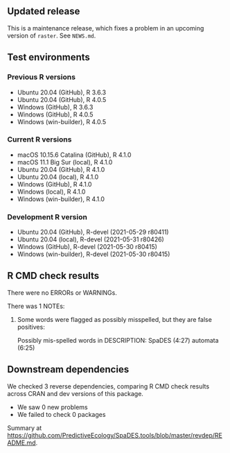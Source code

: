 ## Updated release

This is a maintenance release, which fixes a problem in an upcoming version of `raster`.
See `NEWS.md`.

## Test environments

### Previous R versions
* Ubuntu 20.04                 (GitHub), R 3.6.3
* Ubuntu 20.04                 (GitHub), R 4.0.5
* Windows                      (GitHub), R 3.6.3
* Windows                      (GitHub), R 4.0.5
* Windows                 (win-builder), R 4.0.5

### Current R versions
* macOS 10.15.6 Catalina       (GitHub), R 4.1.0
* macOS 11.1 Big Sur            (local), R 4.1.0
* Ubuntu 20.04                 (GitHub), R 4.1.0
* Ubuntu 20.04                  (local), R 4.1.0
* Windows                      (GitHub), R 4.1.0
* Windows                       (local), R 4.1.0
* Windows                 (win-builder), R 4.1.0

### Development R version
* Ubuntu 20.04                 (GitHub), R-devel (2021-05-29 r80411)
* Ubuntu 20.04                  (local), R-devel (2021-05-31 r80426)
* Windows                      (GitHub), R-devel (2021-05-30 r80415)
* Windows                 (win-builder), R-devel (2021-05-30 r80415)

## R CMD check results

There were no ERRORs or WARNINGs.

There was 1 NOTEs:

1. Some words were flagged as possibly misspelled, but they are false positives:

    Possibly mis-spelled words in DESCRIPTION:
      SpaDES (4:27)
      automata (6:25)

## Downstream dependencies

We checked 3 reverse dependencies, comparing R CMD check results across CRAN and dev versions of this package.

 * We saw 0 new problems
 * We failed to check 0 packages
 
Summary at <https://github.com/PredictiveEcology/SpaDES.tools/blob/master/revdep/README.md>.

